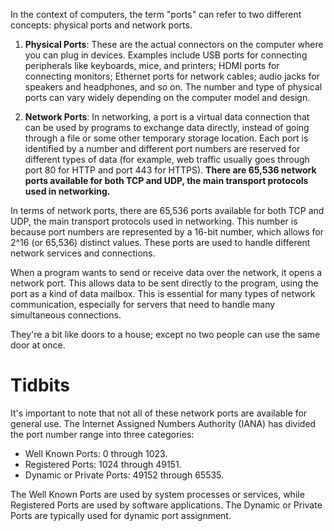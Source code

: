 In the context of computers, the term "ports" can refer to two different concepts: physical ports and network ports.

1. **Physical Ports**: These are the actual connectors on the computer where you can plug in devices. Examples include USB ports for connecting peripherals like keyboards, mice, and printers; HDMI ports for connecting monitors; Ethernet ports for network cables; audio jacks for speakers and headphones, and so on. The number and type of physical ports can vary widely depending on the computer model and design.
    
2. **Network Ports**: In networking, a port is a virtual data connection that can be used by programs to exchange data directly, instead of going through a file or some other temporary storage location. Each port is identified by a number and different port numbers are reserved for different types of data (for example, web traffic usually goes through port 80 for HTTP and port 443 for HTTPS). **There are 65,536 network ports available for both TCP and UDP, the main transport protocols used in networking.**

In terms of network ports, there are 65,536 ports available for both TCP and UDP, the main transport protocols used in networking. This number is because port numbers are represented by a 16-bit number, which allows for 2^16 (or 65,536) distinct values. These ports are used to handle different network services and connections.

When a program wants to send or receive data over the network, it opens a network port. This allows data to be sent directly to the program, using the port as a kind of data mailbox. This is essential for many types of network communication, especially for servers that need to handle many simultaneous connections.

They're a bit like doors to a house; except no two people can use the same door at once.

# Tidbits

It's important to note that not all of these network ports are available for general use. The Internet Assigned Numbers Authority (IANA) has divided the port number range into three categories:

- Well Known Ports: 0 through 1023.
- Registered Ports: 1024 through 49151.
- Dynamic or Private Ports: 49152 through 65535.

The Well Known Ports are used by system processes or services, while Registered Ports are used by software applications. The Dynamic or Private Ports are typically used for dynamic port assignment.